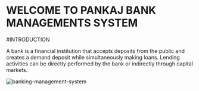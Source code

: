 # WELCOME TO PANKAJ BANK MANAGEMENTS SYSTEM
#INTRODUCTION

A bank is a financial institution that accepts deposits from the public and creates a demand deposit while simultaneously making loans. Lending activities can be directly performed by the bank or indirectly through capital markets.

![banking-management-system]()
